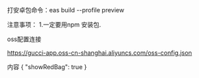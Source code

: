 打安卓包命令：eas build --profile preview

注意事项：
1.一定要用npm 安装包.

oss配置连接

https://gucci-app.oss-cn-shanghai.aliyuncs.com/oss-config.json

内容
{
  "showRedBag": true
}
